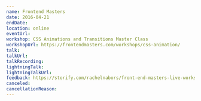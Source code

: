 ```yaml
---
name: Frontend Masters
date: 2016-04-21
endDate:
location: online
eventUrl:
workshop: CSS Animations and Transitions Master Class
workshopUrl: https://frontendmasters.com/workshops/css-animation/
talk:
talkUrl:
talkRecording:
lightningTalk:
lightningTalkUrl:
feedback: https://storify.com/rachelnabors/front-end-masters-live-workshop-feedback
canceled:
cancellationReason:
---
```

